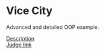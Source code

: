 # Vice City

Advanced and detailed OOP example.

[Description](./Structure_Problem_Description.pdf)  
[Judge link](https://judge.softuni.bg/Contests/Practice/Index/1777#0)